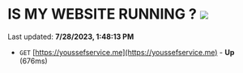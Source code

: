 # IS MY WEBSITE RUNNING ? [![](https://img.shields.io/static/v1?label=Sponsor&message=%E2%9D%A4&logo=GitHub&color=%23fe8e86)](https://github.com/sponsors/<username>)

Last updated: **7/28/2023, 1:48:13 PM**

- `GET` [https://youssefservice.me](https://youssefservice.me) - **Up** (676ms)
